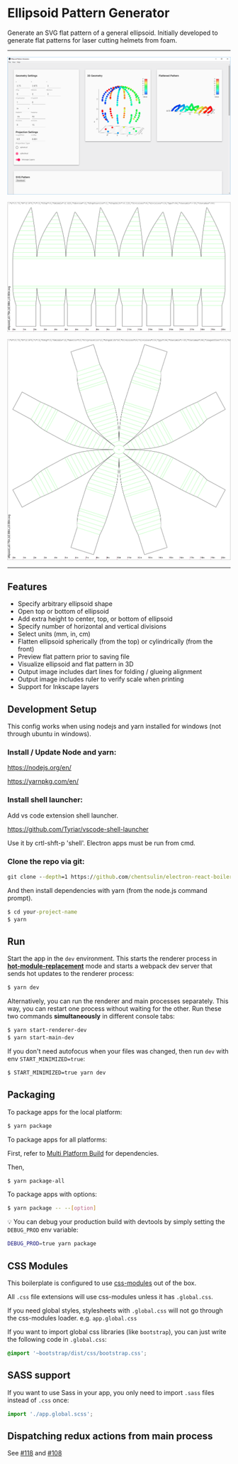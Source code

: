 # Ellipsoid Pattern Generator

Generate an SVG flat pattern of a general ellipsoid.  Initially developed to generate flat patterns for laser cutting helmets from foam.

---

![screenshot_001](https://raw.githubusercontent.com/aero530/ellipsoid/master/screenshots/screenshot_001.PNG "screenshot")

![sample_output](https://github.com/aero530/ellipsoid/raw/master/screenshots/ellipsoid_a3.75in_b2.88in_c3.00in.png "sample_output")

![sample_output_spherical](https://github.com/aero530/ellipsoid/raw/master/screenshots/ellipsoid_a3.75in_b2.88in_c3.00in_spherical.png "sample_output_spherical")

---

## Features

* Specify arbitrary ellipsoid shape
* Open top or bottom of ellipsoid
* Add extra height to center, top, or bottom of ellipsoid
* Specify number of horizontal and vertical divisions
* Select units (mm, in, cm)
* Flatten ellipsoid spherically (from the top) or cylindrically (from the front)
* Preview flat pattern prior to saving file
* Visualize ellipsoid and flat pattern in 3D
* Output image includes dart lines for folding / glueing alignment
* Output image includes ruler to verify scale when printing
* Support for Inkscape layers


## Development Setup

This config works when using nodejs and yarn installed for windows (not through ubuntu in windows).

### Install / Update Node and yarn:

https://nodejs.org/en/

https://yarnpkg.com/en/

### Install shell launcher:

Add vs code extension shell launcher.

https://github.com/Tyriar/vscode-shell-launcher

Use it by crtl-shft-p 'shell'. Electron apps must be run from cmd.

### Clone the repo via git:

```cmd
git clone --depth=1 https://github.com/chentsulin/electron-react-boilerplate.git your-project-name
```

And then install dependencies with yarn (from the node.js command prompt).

```cmd
$ cd your-project-name
$ yarn
```

## Run

Start the app in the `dev` environment. This starts the renderer process in [**hot-module-replacement**](https://webpack.js.org/guides/hmr-react/) mode and starts a webpack dev server that sends hot updates to the renderer process:

```bash
$ yarn dev
```

Alternatively, you can run the renderer and main processes separately. This way, you can restart one process without waiting for the other. Run these two commands **simultaneously** in different console tabs:

```bash
$ yarn start-renderer-dev
$ yarn start-main-dev
```

If you don't need autofocus when your files was changed, then run `dev` with env `START_MINIMIZED=true`:

```bash
$ START_MINIMIZED=true yarn dev
```

## Packaging

To package apps for the local platform:

```bash
$ yarn package
```

To package apps for all platforms:

First, refer to [Multi Platform Build](https://www.electron.build/multi-platform-build) for dependencies.

Then,

```bash
$ yarn package-all
```

To package apps with options:

```bash
$ yarn package -- --[option]
```

:bulb: You can debug your production build with devtools by simply setting the `DEBUG_PROD` env variable:

```bash
DEBUG_PROD=true yarn package
```

## CSS Modules

This boilerplate is configured to use [css-modules](https://github.com/css-modules/css-modules) out of the box.

All `.css` file extensions will use css-modules unless it has `.global.css`.

If you need global styles, stylesheets with `.global.css` will not go through the
css-modules loader. e.g. `app.global.css`

If you want to import global css libraries (like `bootstrap`), you can just write the following code in `.global.css`:

```css
@import '~bootstrap/dist/css/bootstrap.css';
```

## SASS support

If you want to use Sass in your app, you only need to import `.sass` files instead of `.css` once:

```js
import './app.global.scss';
```

## Dispatching redux actions from main process

See [#118](https://github.com/electron-react-boilerplate/electron-react-boilerplate/issues/118) and [#108](https://github.com/electron-react-boilerplate/electron-react-boilerplate/issues/108)
